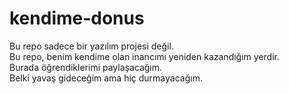 # kendime-donus
Bu repo sadece bir yazılım projesi değil.  
Bu repo, benim kendime olan inancımı yeniden kazandığım yerdir.  
Burada öğrendiklerimi paylaşacağım.  
Belki yavaş gideceğim ama hiç durmayacağım.
